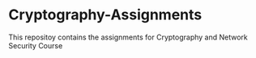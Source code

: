 # Cryptography-Assignments
This repositoy contains the assignments for Cryptography and Network Security Course
